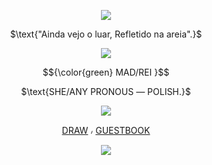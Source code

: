 <p align="center">
<img src="https://files.catbox.moe/sy87op.png"/>
</p>
<p align="center">
$\text{"Ainda vejo o luar, Refletido na areia".}$
</p>
<p align="center">
<img src="https://64.media.tumblr.com/23201ac5cb0db36a3d4c3cc28c3a1977/tumblr_inline_pgu3deaWp91sr9by4_500.gifv"/>

<p align="center">

</p>
<p align="center">
$${\color{green} MAD/REI }$$ 
</p>
<p align="center">
$\text{SHE/ANY PRONOUS ― POLISH.}$
</p>
<p align="center">
<img src="https://files.catbox.moe/4ls1dv.png"/>
</p>
<div align="center">

   [DRAW](https://drawme.share-on.me/lPHtNGyIlp) ៸ [GUESTBOOK](https://madraccoon.123guestbook.com)
</div>
<p align="center">
<img src="https://files.catbox.moe/liwzm8.png"/>
</p>
